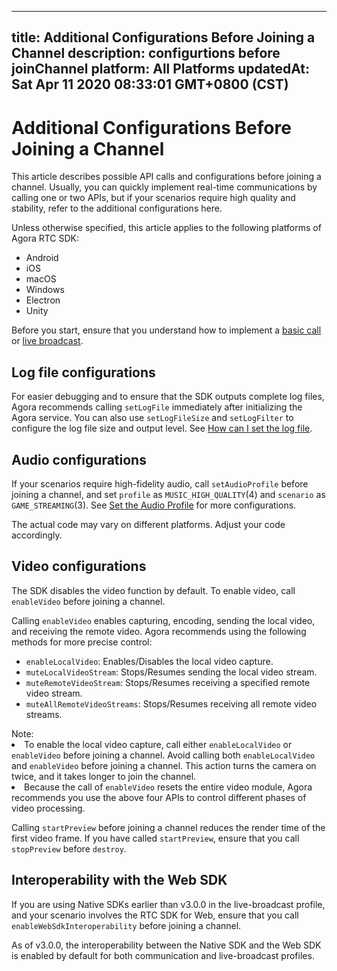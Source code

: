 
---
title: Additional Configurations Before Joining a Channel
description: configurtions before joinChannel
platform: All Platforms
updatedAt: Sat Apr 11 2020 08:33:01 GMT+0800 (CST)
---
# Additional Configurations Before Joining a Channel
This article describes possible API calls and configurations before joining a channel. Usually, you can quickly implement real-time communications by calling one or two APIs, but if your scenarios require high quality and stability, refer to the additional configurations here.

Unless otherwise specified, this article applies to the following platforms of Agora RTC SDK:

- Android
- iOS
- macOS
- Windows
- Electron
- Unity

<div class="alert note">Before you start, ensure that you understand how to implement a <a href="https://docs.agora.io/en/Video/start_call_android?platform=Android">basic call</a> or <a href="https://docs.agora.io/en/Interactive%20Broadcast/start_live_android?platform=Android">live broadcast</a>.</div>

## Log file configurations

For easier debugging and to ensure that the SDK outputs complete log files, Agora recommends calling `setLogFile` immediately after initializing the Agora service. You can also use `setLogFileSize` and `setLogFilter` to configure the log file size and output level. See [How can I set the log file](https://docs.agora.io/en/faqs/logfile).

## Audio configurations

If your scenarios require high-fidelity audio, call `setAudioProfile` before joining a channel, and set `profile` as `MUSIC_HIGH_QUALITY`(4) and `scenario` as `GAME_STREAMING`(3). See [Set the Audio Profile](../../en/Interactive%20Broadcast/audio_profile_android.md) for more configurations.

<div class="alert note">The actual code may vary on different platforms. Adjust your code accordingly.</div>

## Video configurations

The SDK disables the video function by default. To enable video, call `enableVideo` before joining a channel.

Calling `enableVideo` enables capturing, encoding, sending the local video, and receiving the remote video. Agora recommends using the following methods for more precise control:

- `enableLocalVideo`: Enables/Disables the local video capture.
- `muteLocalVideoStream`: Stops/Resumes sending the local video stream.
- `muteRemoteVideoStream`: Stops/Resumes receiving a specified remote video stream.
- `muteAllRemoteVideoStreams`: Stops/Resumes receiving all remote video streams.

<div class="alert note">Note:
	<li>To enable the local video capture, call either <code>enableLocalVideo</code> or <code>enableVideo</code> before joining a channel. Avoid calling both <code>enableLocalVideo</code> and <code>enableVideo</code> before joining a channel. This action turns the camera on twice, and it takes longer to join the channel.</li>
	<li>Because the call of <code>enableVideo</code> resets the entire video module, Agora recommends you use the above four APIs to control different phases of video processing.</li>
</div>

Calling `startPreview` before joining a channel reduces the render time of the first video frame. If you have called `startPreview`, ensure that you call `stopPreview` before `destroy`.

## Interoperability with the Web SDK

If you are using Native SDKs earlier than v3.0.0 in the live-broadcast profile, and your scenario involves the RTC SDK for Web, ensure that you call `enableWebSdkInteroperability` before joining a channel.

<div class="alert info">As of v3.0.0, the interoperability between the Native SDK and the Web SDK is enabled by default for both communication and live-broadcast profiles.</div>
